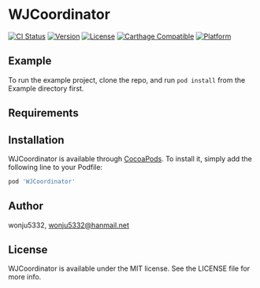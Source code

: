 # WJCoordinator

[![CI Status](https://img.shields.io/travis/wonju5332/WJCoordinator.svg?style=flat)](https://travis-ci.org/wonju5332/WJCoordinator)
[![Version](https://img.shields.io/cocoapods/v/WJCoordinator.svg?style=flat)](https://cocoapods.org/pods/WJCoordinator)
[![License](https://img.shields.io/cocoapods/l/WJCoordinator.svg?style=flat)](https://cocoapods.org/pods/WJCoordinator)
[![Carthage Compatible](https://img.shields.io/badge/Carthage-compatible-4BC51D.svg?style=flat)](https://github.com/Carthage/Carthage)
[![Platform](https://img.shields.io/cocoapods/p/WJCoordinator.svg?style=flat)](https://cocoapods.org/pods/WJCoordinator)

## Example

To run the example project, clone the repo, and run `pod install` from the Example directory first.

## Requirements

## Installation

WJCoordinator is available through [CocoaPods](https://cocoapods.org). To install
it, simply add the following line to your Podfile:

```ruby
pod 'WJCoordinator'
```

## Author

wonju5332, wonju5332@hanmail.net

## License

WJCoordinator is available under the MIT license. See the LICENSE file for more info.
